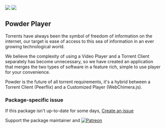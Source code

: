[![](https://img.shields.io/chocolatey/v/powderplayer?color=green&label=powderplayer)](https://chocolatey.org/packages/powderplayer) [![](https://img.shields.io/chocolatey/dt/powderplayer)](https://chocolatey.org/packages/powderplayer)

## Powder Player
Torrents have always been the symbol of freedom of information on the internet, our target is ease of access to this sea of information in an ever growing technological world.

We believe the complexity of using a Video Player and a Torrent Client separately has become unnecessary, so we have created an application that merges the two types 
of software in a feature rich, simple to use player for your convenience.

Powder is the future of all torrent requirements, it's a hybrid between a Torrent Client (Peerflix) and a Customized Player (WebChimera.js).

### Package-specific issue
If this package isn't up-to-date for some days, [Create an issue](https://github.com/tunisiano187/Chocolatey-packages/issues/new/choose)

Support the package maintainer and [![Patreon](https://cdn.jsdelivr.net/gh/tunisiano187/Chocolatey-packages@d15c4e19c709e7148588d4523ffc6dd3cd3c7e5e/icons/patreon.png)](https://www.patreon.com/tunisiano)

